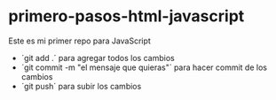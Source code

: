 # primero-pasos-html-javascript

Este es mi primer repo para JavaScript

- ´git add .´ para agregar todos los cambios
- ´git commit -m "el mensaje que quieras"´ para hacer commit de los cambios
- ´git push´ para subir los cambios


